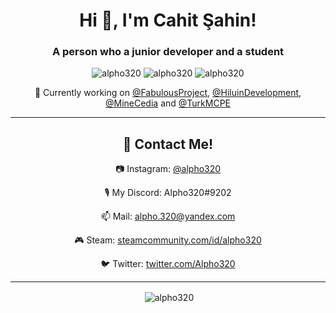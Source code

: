 <h1 align="center">Hi 👋, I'm Cahit Şahin!</h1>
<h3 align="center">A person who a junior developer and a student</h3>

<p align="center"> 
  <img src="https://komarev.com/ghpvc/?username=alpho320" alt="alpho320" />
  <img src="https://img.shields.io/github/followers/Alpho320" alt="alpho320" />
  <img src="https://img.shields.io/badge/favourite%20language-java-blue" alt="alpho320" />
</p>

<p align="center">
  <p align="center">🔭 Currently working on <a href="https://github.com/FabulousProject" style="text-align:center">@FabulousProject</a>, <a href="https://github.com/HiluinDevelopment" style="text-align:center">@HiluinDevelopment</a>, <a href="https://github.com/MineCedia" style="text-align:center">@MineCedia</a> and <a href="https://github.com/TurkMCPE-Development" style="text-align:center">@TurkMCPE</a></p>
</p>

<hr>

<h2 align="center">💬 Contact Me!</h2>

<p align="center">📷&nbsp;Instagram: <a href="https://instagram.com/alpho320" style="text-align:center">@alpho320</a></p>
  <p align="center">🎙&nbsp;My Discord: <bold>Alpho320#9202</bold></p>
  <p align="center">📫&nbsp;Mail: <a href="mailto:alpho.320@yandex.com" style="text-align:center">alpho.320@yandex.com</a></p>
  <p align="center">🎮&nbsp;Steam: <a href="https://steamcommunity.com/id/alpho320" style="text-align:center">steamcommunity.com/id/alpho320</a></p>
  <p align="center">🐦&nbsp;Twitter: <a href="https://twitter.com/Alpho320" style="text-align:center">twitter.com/Alpho320</a></p>

<hr>

<p align="center">&nbsp;<img align="center" src="https://github-readme-stats.vercel.app/api?username=alpho320&count_private=true&show-icons=true&theme=vue&include_all_commits=true&custom_title=My%20Stats&show_owner=true" alt="alpho320"/></p>
